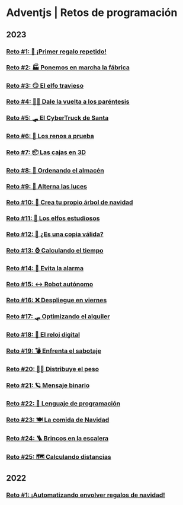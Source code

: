# Adventjs | Retos de programación
## 2023
### [Reto #1: 🎁 ¡Primer regalo repetido!](./2023/reto1.js)

### [Reto #2: 🏭 Ponemos en marcha la fábrica](./2023/reto2.js)

### [Reto #3: 😏 El elfo travieso](./2023/reto3.js)

### [Reto #4: 😵‍💫 Dale la vuelta a los paréntesis](./2023/reto4.js)

### [Reto #5: 🛷 El CyberTruck de Santa](./2023/reto5.js)

### [Reto #6: 🦌 Los renos a prueba](./2023/reto6.js)

### [Reto #7: 📦 Las cajas en 3D](./2023/reto7.js)

### [Reto #8: 🏬 Ordenando el almacén](./2023/reto8.js)

### [Reto #9: 🚦 Alterna las luces](./2023/reto9.js)

### [Reto #10: 🎄 Crea tu propio árbol de navidad](./2023/reto10.js)

### [Reto #11: 📖 Los elfos estudiosos](./2023/reto11.js)

### [Reto #12: 📸 ¿Es una copia válida?](./2023/reto12.js)

### [Reto #13: ⌚️ Calculando el tiempo](./2023/reto13.js)

### [Reto #14: 🚨 Evita la alarma](./2023/reto14.js)

### [Reto #15: ↔️ Robot autónomo](./2023/reto15.js)

### [Reto #16: ❌ Despliegue en viernes](./2023/reto16.js)

### [Reto #17: 🛷 Optimizando el alquiler](./2023/reto17.js)

### [Reto #18: 🔢 El reloj digital](./2023/reto18.js)

### [Reto #19: 💣 Enfrenta el sabotaje](./2023/reto19.js)

### [Reto #20: 🏋️‍♂️ Distribuye el peso](./2023/reto20.js)

### [Reto #21: 🪐 Mensaje binario](./2023/reto21.js)

### [Reto #22: 🚂 Lenguaje de programación](./2023/reto22.js)

### [Reto #23: 🍽️ La comida de Navidad](./2023/reto23.js)

### [Reto #24: 🪜 Brincos en la escalera](./2023/reto24.js)

### [Reto #25: 🗺️ Calculando distancias](./2023/reto25.js)

## 2022

### [Reto #1: ¡Automatizando envolver regalos de navidad!](./2022/reto1.js)